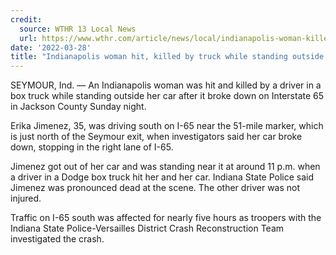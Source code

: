 ```yaml
---
credit:
  source: WTHR 13 Local News
  url: https://www.wthr.com/article/news/local/indianapolis-woman-killed-crash-interstate-65-jackson-county-indiana-seymour/531-edf32c7e-8371-4cf6-babe-18cf52782753
date: '2022-03-28'
title: "Indianapolis woman hit, killed by truck while standing outside broken down car on I-65"
---
```

SEYMOUR, Ind. — An Indianapolis woman was hit and killed by a driver in a box truck while standing outside her car after it broke down on Interstate 65 in Jackson County Sunday night.

Erika Jimenez, 35, was driving south on I-65 near the 51-mile marker, which is just north of the Seymour exit, when investigators said her car broke down, stopping in the right lane of I-65. 

Jimenez got out of her car and was standing near it at around 11 p.m. when a driver in a Dodge box truck hit her and her car. Indiana State Police said Jimenez was pronounced dead at the scene. The other driver was not injured. 

Traffic on I-65 south was affected for nearly five hours as troopers with the Indiana State Police-Versailles District Crash Reconstruction Team investigated the crash.
